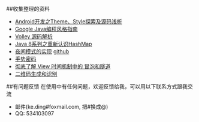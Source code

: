 ##收集整理的资料

* [Android开发之Theme、Style探索及源码浅析](http://blog.csdn.net/yanbober/article/details/51015630)
* [Google Java编程风格指南](http://www.hawstein.com/posts/google-java-style.html)
* [Volley 源码解析](http://blog.csdn.net/geolo/article/details/43966171)
* [Java 8系列之重新认识HashMap](http://tech.meituan.com/java-hashmap.html)
* [夜间模式的实现](http://www.jianshu.com/p/3b55e84742e5)  [github](https://github.com/hehonghui/Colorful)
* [手势密码](https://github.com/autume/GestureLock)
* [彻底了解 View 时间机制中的 冒泡和隧道](http://blog.csdn.net/github_26939093/article/details/51124443)
* [二维码生成和识别](https://github.com/bingoogolapple/BGAQRCode-Android)

##有问题反馈
在使用中有任何问题，欢迎反馈给我，可以用以下联系方式跟我交流

* 邮件(ke.ding#foxmail.com, 把#换成@)
* QQ: 534103097
